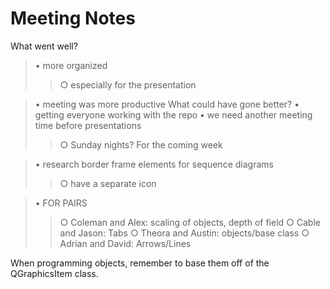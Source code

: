 # Meeting Notes #

What went well?
> • more organized
> > ○ especially for the presentation

> • meeting was more productive
What could have gone better?
> • getting everyone working with the repo
> • we need another meeting time before presentations
> > ○ Sunday nights?
For the coming week

> • research border frame elements for sequence diagrams
> > ○ have a separate icon

> • FOR PAIRS
> > ○ Coleman and Alex: scaling of objects, depth of field
> > ○ Cable and Jason: Tabs
> > ○ Theora and Austin: objects/base class
> > ○ Adrian and David: Arrows/Lines

When programming objects, remember to base them off of the QGraphicsItem class.